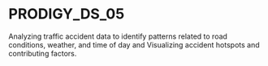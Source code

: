 # PRODIGY_DS_05
Analyzing traffic accident data to identify patterns related to road conditions, weather, and time of day and Visualizing accident hotspots and contributing factors.
